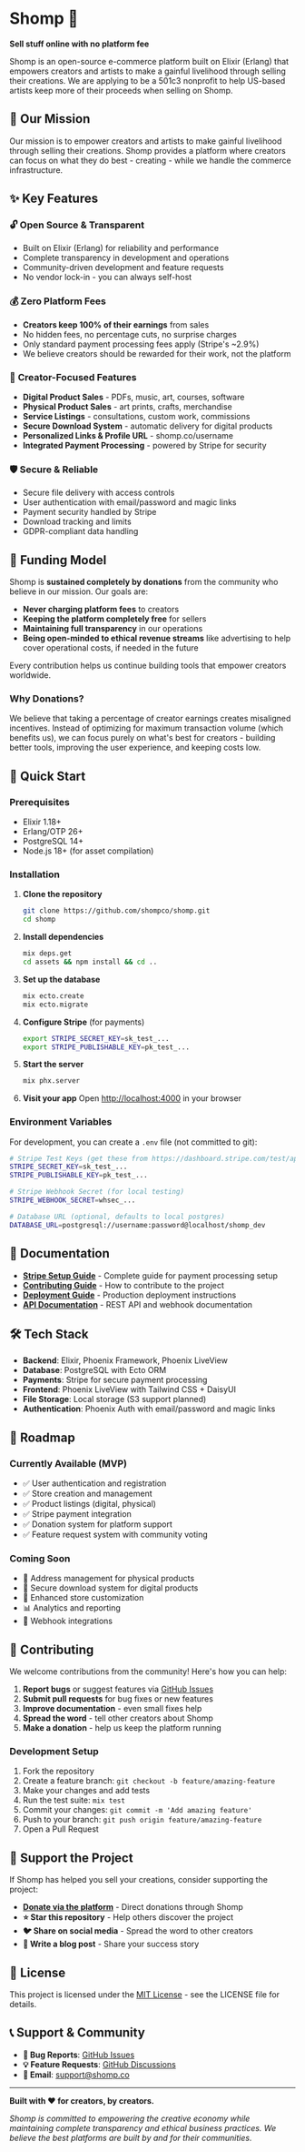 # Shomp 🛒

**Sell stuff online with no platform fee**

Shomp is an open-source e-commerce platform built on Elixir (Erlang) that empowers creators and artists to make a gainful livelihood through selling their creations.
We are applying to be a 501c3 nonprofit to help US-based artists keep more of their proceeds when selling on Shomp.

## 🎯 Our Mission

Our mission is to empower creators and artists to make gainful livelihood through selling their creations. Shomp provides a platform where creators can focus on what they do best - creating - while we handle the commerce infrastructure.

## ✨ Key Features

### 🔓 **Open Source & Transparent**
- Built on Elixir (Erlang) for reliability and performance
- Complete transparency in development and operations
- Community-driven development and feature requests
- No vendor lock-in - you can always self-host

### 💰 **Zero Platform Fees**
- **Creators keep 100% of their earnings** from sales
- No hidden fees, no percentage cuts, no surprise charges
- Only standard payment processing fees apply (Stripe's ~2.9%)
- We believe creators should be rewarded for their work, not the platform

### 🎨 **Creator-Focused Features**
- **Digital Product Sales** - PDFs, music, art, courses, software
- **Physical Product Sales** - art prints, crafts, merchandise
- **Service Listings** - consultations, custom work, commissions
- **Secure Download System** - automatic delivery for digital products
- **Personalized Links & Profile URL** - shomp.co/username
- **Integrated Payment Processing** - powered by Stripe for security

### 🛡️ **Secure & Reliable**
- Secure file delivery with access controls
- User authentication with email/password and magic links
- Payment security handled by Stripe
- Download tracking and limits
- GDPR-compliant data handling

## 💝 Funding Model

Shomp is **sustained completely by donations** from the community who believe in our mission. Our goals are:

- **Never charging platform fees** to creators
- **Keeping the platform completely free** for sellers
- **Maintaining full transparency** in our operations
- **Being open-minded to ethical revenue streams** like advertising to help cover operational costs, if needed in the future

Every contribution helps us continue building tools that empower creators worldwide.

### Why Donations?

We believe that taking a percentage of creator earnings creates misaligned incentives. Instead of optimizing for maximum transaction volume (which benefits us), we can focus purely on what's best for creators - building better tools, improving the user experience, and keeping costs low.

## 🚀 Quick Start

### Prerequisites
- Elixir 1.18+ 
- Erlang/OTP 26+
- PostgreSQL 14+
- Node.js 18+ (for asset compilation)

### Installation

1. **Clone the repository**
   ```bash
   git clone https://github.com/shompco/shomp.git
   cd shomp
   ```

2. **Install dependencies**
   ```bash
   mix deps.get
   cd assets && npm install && cd ..
   ```

3. **Set up the database**
   ```bash
   mix ecto.create
   mix ecto.migrate
   ```

4. **Configure Stripe** (for payments)
   ```bash
   export STRIPE_SECRET_KEY=sk_test_...
   export STRIPE_PUBLISHABLE_KEY=pk_test_...
   ```

5. **Start the server**
   ```bash
   mix phx.server
   ```

6. **Visit your app**
   Open [http://localhost:4000](http://localhost:4000) in your browser

### Environment Variables

For development, you can create a `.env` file (not committed to git):

```bash
# Stripe Test Keys (get these from https://dashboard.stripe.com/test/apikeys)
STRIPE_SECRET_KEY=sk_test_...
STRIPE_PUBLISHABLE_KEY=pk_test_...

# Stripe Webhook Secret (for local testing)
STRIPE_WEBHOOK_SECRET=whsec_...

# Database URL (optional, defaults to local postgres)
DATABASE_URL=postgresql://username:password@localhost/shomp_dev
```

## 📖 Documentation

- **[Stripe Setup Guide](STRIPE_SETUP.md)** - Complete guide for payment processing setup
- **[Contributing Guide](CONTRIBUTING.md)** - How to contribute to the project
- **[Deployment Guide](DEPLOYMENT.md)** - Production deployment instructions
- **[API Documentation](API.md)** - REST API and webhook documentation

## 🛠️ Tech Stack

- **Backend**: Elixir, Phoenix Framework, Phoenix LiveView
- **Database**: PostgreSQL with Ecto ORM
- **Payments**: Stripe for secure payment processing
- **Frontend**: Phoenix LiveView with Tailwind CSS + DaisyUI
- **File Storage**: Local storage (S3 support planned)
- **Authentication**: Phoenix Auth with email/password and magic links

## 🌟 Roadmap

### Currently Available (MVP)
- ✅ User authentication and registration
- ✅ Store creation and management
- ✅ Product listings (digital, physical)
- ✅ Stripe payment integration
- ✅ Donation system for platform support
- ✅ Feature request system with community voting

### Coming Soon
- 📧 Address management for physical products
- 🎯 Secure download system for digital products
- 🎨 Enhanced store customization
- 📊 Analytics and reporting
- 🔗 Webhook integrations


## 🤝 Contributing

We welcome contributions from the community! Here's how you can help:

1. **Report bugs** or suggest features via [GitHub Issues](https://github.com/shompco/shomp/issues)
2. **Submit pull requests** for bug fixes or new features
3. **Improve documentation** - even small fixes help
4. **Spread the word** - tell other creators about Shomp
5. **Make a donation** - help us keep the platform running

### Development Setup

1. Fork the repository
2. Create a feature branch: `git checkout -b feature/amazing-feature`
3. Make your changes and add tests
4. Run the test suite: `mix test`
5. Commit your changes: `git commit -m 'Add amazing feature'`
6. Push to your branch: `git push origin feature/amazing-feature`
7. Open a Pull Request

## 💖 Support the Project

If Shomp has helped you sell your creations, consider supporting the project:

- **[Donate via the platform](http://localhost:4000/about)** - Direct donations through Shomp
- **⭐ Star this repository** - Help others discover the project
- **🐦 Share on social media** - Spread the word to other creators
- **📝 Write a blog post** - Share your success story

## 📜 License

This project is licensed under the [MIT License](LICENSE) - see the LICENSE file for details.

## 📞 Support & Community

- **🐛 Bug Reports**: [GitHub Issues](https://github.com/shompco/shomp/issues)
- **💡 Feature Requests**: [GitHub Discussions](https://github.com/shompco/shomp/discussions)
- **📧 Email**: support@shomp.co

---

**Built with ❤️ for creators, by creators.**

*Shomp is committed to empowering the creative economy while maintaining complete transparency and ethical business practices. We believe the best platforms are built by and for their communities.*